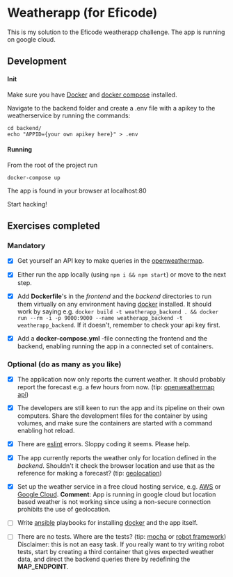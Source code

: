 # Weatherapp (for Eficode)

This is my solution to the Eficode weatherapp challenge. The app is running on google cloud.

## Development

#### Init

 Make sure you have [Docker](https://www.docker.com/) and [docker compose](https://docs.docker.com/compose/) installed.

Navigate to the backend folder and create a .env file with a apikey to the weatherservice by running the commands: 

```
cd backend/
echo "APPID={your own apikey here}" > .env
```

#### Running

From the root of the project run 

`docker-compose up`

The app is found in your browser at localhost:80

Start hacking!

## Exercises completed


### Mandatory

* [x] Get yourself an API key to make queries in the [openweathermap](http://openweathermap.org/).

* [x] Either run the app locally (using `npm i && npm start`) or move to the next step.

* [x] Add **Dockerfile**'s in the *frontend* and the *backend* directories to run them virtually on any environment having [docker](https://www.docker.com/) installed. It should work by saying e.g. `docker build -t weatherapp_backend . && docker run --rm -i -p 9000:9000 --name weatherapp_backend -t weatherapp_backend`. If it doesn't, remember to check your api key first.

* [x] Add a **docker-compose.yml** -file connecting the frontend and the backend, enabling running the app in a connected set of containers.

### Optional (do as many as you like)

* [x] The application now only reports the current weather. It should probably report the forecast e.g. a few hours from now. (tip: [openweathermap api](https://openweathermap.org/forecast5))

* [x] The developers are still keen to run the app and its pipeline on their own computers. Share the development files for the container by using volumes, and make sure the containers are started with a command enabling hot reload.

* [x] There are [eslint](http://eslint.org/) errors. Sloppy coding it seems. Please help.

* [x] The app currently reports the weather only for location defined in the *backend*. Shouldn't it check the browser location and use that as the reference for making a forecast? (tip: [geolocation](https://developer.mozilla.org/en-US/docs/Web/API/Geolocation/Using_geolocation))

* [x] Set up the weather service in a free cloud hosting service, e.g. [AWS](https://aws.amazon.com/free/) or [Google Cloud](https://cloud.google.com/free/). 
 **Comment**: App is running in google cloud but location based weather is not working since using a non-secure connection prohibits the use of geolocation.

*  [ ] Write [ansible](http://docs.ansible.com/ansible/intro.html) playbooks for installing [docker](https://www.docker.com/) and the app itself.

* [ ] There are no tests. Where are the tests? (tip: [mocha](https://mochajs.org/) or [robot framework](http://robotframework.org/)) Disclaimer: this is not an easy task. If you really want to try writing robot tests, start by creating a third container that gives expected weather data, and direct the backend queries there by redefining the **MAP_ENDPOINT**.
